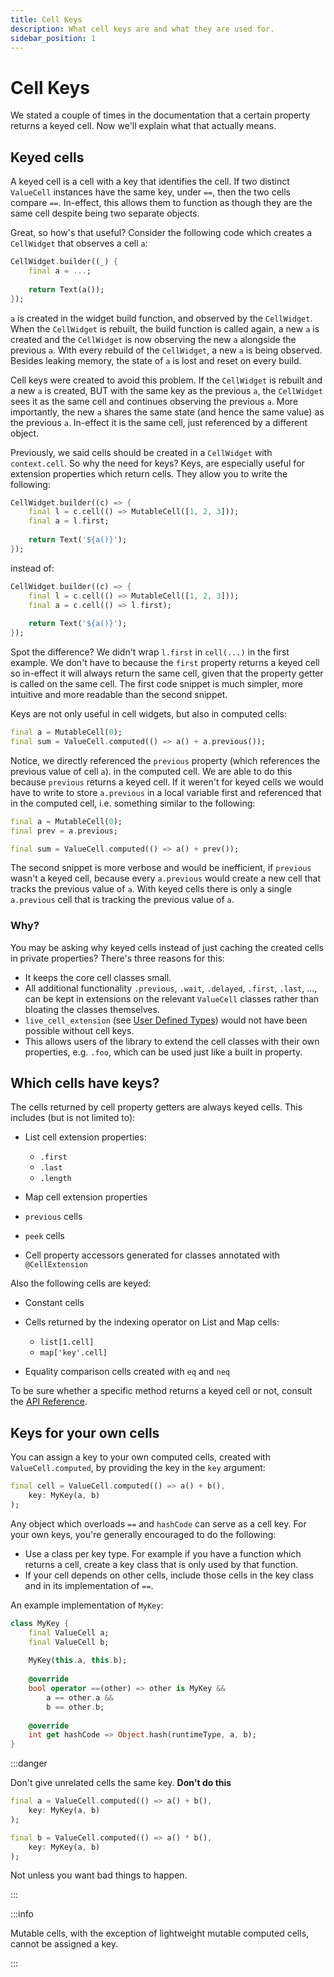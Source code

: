 ```yaml
---
title: Cell Keys
description: What cell keys are and what they are used for.
sidebar_position: 1
---
```


# Cell Keys

We stated a couple of times in the documentation that a certain
property returns a keyed cell. Now we'll explain what that actually
means.

## Keyed cells

A keyed cell is a cell with a key that identifies the cell. If two
distinct `ValueCell` instances have the same key, under `==`, then the
two cells compare `==`. In-effect, this allows them to function as
though they are the same cell despite being two separate objects.

Great, so how's that useful? Consider the following code which creates
a `CellWidget` that observes a cell `a`:

```dart
CellWidget.builder((_) {
    final a = ...;
    
    return Text(a());
});
```

`a` is created in the widget build function, and observed by the
`CellWidget`. When the `CellWidget` is rebuilt, the build function is
called again, a new `a` is created and the `CellWidget` is now
observing the new `a` alongside the previous `a`. With every rebuild
of the `CellWidget`, a new `a` is being observed. Besides leaking
memory, the state of `a` is lost and reset on every build.

Cell keys were created to avoid this problem. If the `CellWidget` is
rebuilt and a new `a` is created, BUT with the same key as the
previous `a`, the `CellWidget` sees it as the same cell and continues
observing the previous `a`. More importantly, the new `a` shares the
same state (and hence the same value) as the previous `a`. In-effect
it is the same cell, just referenced by a different object.

Previously, we said cells should be created in a `CellWidget` with
`context.cell`. So why the need for keys? Keys, are especially useful
for extension properties which return cells. They allow you to write
the following:

```dart
CellWidget.builder((c) => {
    final l = c.cell(() => MutableCell([1, 2, 3]));
    final a = l.first;
    
    return Text('${a()}');
});
```

instead of:

```dart
CellWidget.builder((c) => {
    final l = c.cell(() => MutableCell([1, 2, 3]));
    final a = c.cell(() => l.first);
    
    return Text('${a()}');
});
```

Spot the difference? We didn't wrap `l.first` in `cell(...)` in the
first example. We don't have to because the `first` property returns a
keyed cell so in-effect it will always return the same cell, given
that the property getter is called on the same cell. The first code
snippet is much simpler, more intuitive and more readable than the
second snippet.

Keys are not only useful in cell widgets, but also in computed cells:

```dart
final a = MutableCell(0);
final sum = ValueCell.computed(() => a() + a.previous());
```

Notice, we directly referenced the `previous` property (which
references the previous value of cell `a`). in the computed cell. We
are able to do this because `previous` returns a keyed cell. If it
weren't for keyed cells we would have to write to store `a.previous`
in a local variable first and referenced that in the computed cell,
i.e. something similar to the following:

```dart
final a = MutableCell(0);
final prev = a.previous;

final sum = ValueCell.computed(() => a() + prev());
```

The second snippet is more verbose and would be inefficient, if
`previous` wasn't a keyed cell, because every `a.previous` would
create a new cell that tracks the previous value of `a`. With keyed
cells there is only a single `a.previous` cell that is tracking the
previous value of `a`.

### Why?

You may be asking why keyed cells instead of just caching the created
cells in private properties? There's three reasons for this:

* It keeps the core cell classes small. 
* All additional functionality `.previous`, `.wait`, `.delayed`,
  `.first`, `.last`, ..., can be kept in extensions on the relevant
  `ValueCell` classes rather than bloating the classes themselves.
* `live_cell_extension` (see [User Defined
  Types](/docs/basics/user-defined-types)) would not have been
  possible without cell keys.
* This allows users of the library to extend the cell classes with
  their own properties, e.g. `.foo`, which can be used just like a
  built in property.

## Which cells have keys?

The cells returned by cell property getters are always keyed
cells. This includes (but is not limited to):

* List cell extension properties:
  * `.first`
  * `.last`
  * `.length`
  
* Map cell extension properties
* `previous` cells
* `peek` cells

* Cell property accessors generated for classes annotated with
  `@CellExtension`

Also the following cells are keyed:

* Constant cells
* Cells returned by the indexing operator on List and Map cells:
  * `list[1.cell]`
  * `map['key'.cell]`

* Equality comparison cells created with `eq` and `neq`

To be sure whether a specific method returns a keyed cell or not,
consult the [API
Reference](https://pub.dev/documentation/live_cells/latest/).

## Keys for your own cells

You can assign a key to your own computed cells, created with
`ValueCell.computed`, by providing the key in the `key` argument:

```dart title="Keyed computed cell"
final cell = ValueCell.computed(() => a() + b(),
    key: MyKey(a, b)
);
```

Any object which overloads `==` and `hashCode` can serve as a cell
key. For your own keys, you're generally encouraged to do the following:

* Use a class per key type. For example if you have a function which
  returns a cell, create a key class that is only used by that
  function.
* If your cell depends on other cells, include those cells in the key
  class and in its implementation of `==`.

An example implementation of `MyKey`:

```dart title="Example key implementation"
class MyKey {
    final ValueCell a;
    final ValueCell b;
    
    MyKey(this.a, this.b);
    
    @override
    bool operator ==(other) => other is MyKey &&
        a == other.a &&
        b == other.b;
        
    @override
    int get hashCode => Object.hash(runtimeType, a, b);     
}
```


:::danger

Don't give unrelated cells the same key. **Don't do this**

```dart
final a = ValueCell.computed(() => a() + b(),
    key: MyKey(a, b)
);

final b = ValueCell.computed(() => a() * b(),
    key: MyKey(a, b)
);
```

Not unless you want bad things to happen.

:::

:::info

Mutable cells, with the exception of lightweight mutable computed
cells, cannot be assigned a key.

:::
